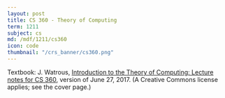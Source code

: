 ```yaml
---
layout: post
title: CS 360 - Theory of Computing
term: 1211
subject: cs
md: /mdf/1211/cs360
icon: code
thumbnail: "/crs_banner/cs360.png"
---
```

Textbook: J. Watrous, [Introduction to the Theory of Computing: Lecture notes for CS 360](https://student.cs.uwaterloo.ca/~cs360/cs360notes.pdf), version of June 27, 2017. (A Creative Commons license applies; see the cover page.)
